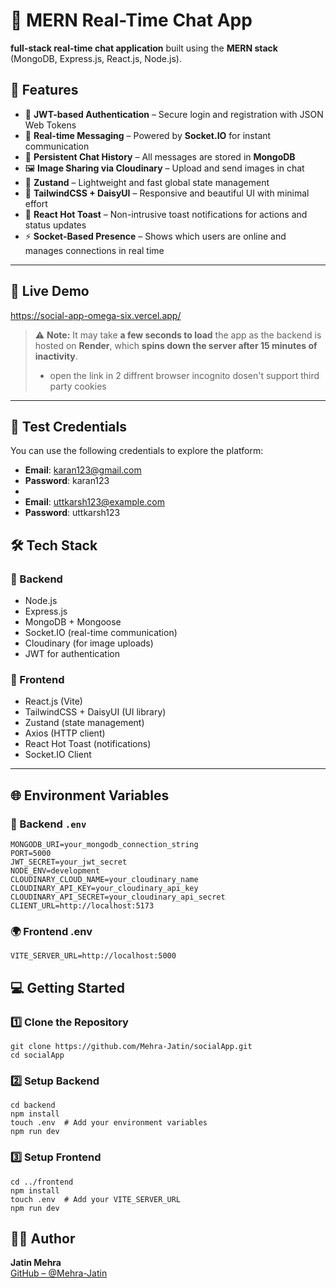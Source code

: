 # 💬 MERN Real-Time Chat App
**full-stack real-time chat application** built using the **MERN stack** (MongoDB, Express.js, React.js, Node.js).
## 🚀 Features

- 🔐 **JWT-based Authentication** – Secure login and registration with JSON Web Tokens  
- 💬 **Real-time Messaging** – Powered by **Socket.IO** for instant communication  
- 💾 **Persistent Chat History** – All messages are stored in **MongoDB**  
- 🖼️ **Image Sharing via Cloudinary** – Upload and send images in chat  
- 🧠 **Zustand** – Lightweight and fast global state management  
- 💅 **TailwindCSS + DaisyUI** – Responsive and beautiful UI with minimal effort  
- 🔔 **React Hot Toast** – Non-intrusive toast notifications for actions and status updates  
- ⚡ **Socket-Based Presence** – Shows which users are online and manages connections in real time

---

## 🔗 Live Demo 

https://social-app-omega-six.vercel.app/

>⚠️ **Note:** It may take **a few seconds to load** the app as the backend is hosted on **Render**, which **spins down the server after 15 minutes of inactivity**.
>- open the link in 2 diffrent browser incognito dosen't support third party cookies 
---
## 🧪 Test Credentials

You can use the following credentials to explore the platform:  

- **Email**: karan123@gmail.com  
- **Password**: karan123
- 
- **Email**: uttkarsh123@example.com 
- **Password**: uttkarsh123   


## 🛠 Tech Stack

### 🧠 Backend
- Node.js
- Express.js
- MongoDB + Mongoose
- Socket.IO (real-time communication)
- Cloudinary (for image uploads)
- JWT for authentication

### 🎨 Frontend
- React.js (Vite)
- TailwindCSS + DaisyUI (UI library)
- Zustand (state management)
- Axios (HTTP client)
- React Hot Toast (notifications)
- Socket.IO Client

---

## 🌐 Environment Variables

### 🔐 Backend `.env` 

```
MONGODB_URI=your_mongodb_connection_string
PORT=5000
JWT_SECRET=your_jwt_secret
NODE_ENV=development
CLOUDINARY_CLOUD_NAME=your_cloudinary_name
CLOUDINARY_API_KEY=your_cloudinary_api_key
CLOUDINARY_API_SECRET=your_cloudinary_api_secret
CLIENT_URL=http://localhost:5173

```

### 🌍 Frontend .env

```
VITE_SERVER_URL=http://localhost:5000
```

## 💻 Getting Started

### 1️⃣ Clone the Repository

```
git clone https://github.com/Mehra-Jatin/socialApp.git
cd socialApp
```
### 2️⃣ Setup Backend
```
cd backend
npm install
touch .env  # Add your environment variables
npm run dev
```
### 3️⃣ Setup Frontend
```
cd ../frontend
npm install
touch .env  # Add your VITE_SERVER_URL
npm run dev
```

## 👨‍💻 Author

**Jatin Mehra**  
[GitHub – @Mehra-Jatin](https://github.com/Mehra-Jatin)
